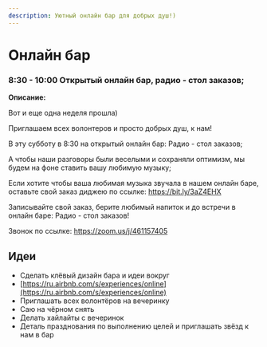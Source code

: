 ```yaml
---
description: Уютный онлайн бар для добрых душ!)
---
```


# Онлайн бар

### 8:30 - 10:00 Открытый онлайн бар, радио - стол заказов;  

**Описание:** 

Вот и еще одна неделя прошла\)  

Приглашаем всех волонтеров и просто добрых душ, к нам!                  

В эту субботу в 8:30 на открытый онлайн бар: Радио - стол заказов;  

А чтобы наши разговоры были веселыми и сохраняли оптимизм, мы будем на фоне ставить вашу любимую музыку; 

Если хотите чтобы ваша любимая музыка звучала в нашем онлайн баре, оставьте свой заказ диджею по ссылке: https://bit.ly/3aZ4EHX

Записывайте свой заказ, берите любимый напиток и до встречи в онлайн баре: Радио -  стол заказов! 

Звонок по ссылке: https://zoom.us/j/461157405

## Идеи

* Сделать клёвый дизайн бара и идеи вокруг
* [https://ru.airbnb.com/s/experiences/online](https://ru.airbnb.com/s/experiences/online)
* Приглашать всех волонтёров на вечеринку
* Саю на чёрном снять
* Делать хайлайты с вечеринок
* Деталь празднования по выполнению целей и приглашать звёзд к нам в бар

